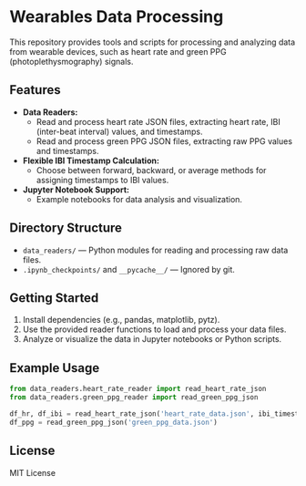 # Wearables Data Processing

This repository provides tools and scripts for processing and analyzing data from wearable devices, such as heart rate and green PPG (photoplethysmography) signals.

## Features
- **Data Readers:**
  - Read and process heart rate JSON files, extracting heart rate, IBI (inter-beat interval) values, and timestamps.
  - Read and process green PPG JSON files, extracting raw PPG values and timestamps.
- **Flexible IBI Timestamp Calculation:**
  - Choose between forward, backward, or average methods for assigning timestamps to IBI values.
- **Jupyter Notebook Support:**
  - Example notebooks for data analysis and visualization.

## Directory Structure
- `data_readers/` — Python modules for reading and processing raw data files.
- `.ipynb_checkpoints/` and `__pycache__/` — Ignored by git.

## Getting Started
1. Install dependencies (e.g., pandas, matplotlib, pytz).
2. Use the provided reader functions to load and process your data files.
3. Analyze or visualize the data in Jupyter notebooks or Python scripts.

## Example Usage
```python
from data_readers.heart_rate_reader import read_heart_rate_json
from data_readers.green_ppg_reader import read_green_ppg_json

df_hr, df_ibi = read_heart_rate_json('heart_rate_data.json', ibi_timestamp_method='forward')
df_ppg = read_green_ppg_json('green_ppg_data.json')
```

## License
MIT License 